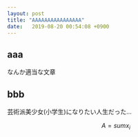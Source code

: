 ```yaml
---
layout: post
title: "AAAAAAAAAAAAAAAA"
date:   2019-08-20 00:54:08 +0900
---
```


## aaa
なんか適当な文章

## bbb
芸術派美少女(小学生)になりたい人生だった…


$$ A = sum{x_i} $$